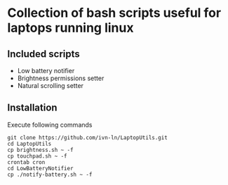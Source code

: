 # Collection of bash scripts useful for laptops running linux

## Included scripts
- Low battery notifier
- Brightness permissions setter
- Natural scrolling setter

## Installation
Execute following commands
```
git clone https://github.com/ivn-ln/LaptopUtils.git
cd LaptopUtils
cp brightness.sh ~ -f
cp touchpad.sh ~ -f
crontab cron
cd LowBatteryNotifier
cp ./notify-battery.sh ~ -f
```


